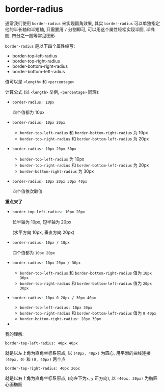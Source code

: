 # border-radius

通常我们使用 `border-radius` 来实现圆角效果, 其实 `border-radius` 可以单独指定他的半长轴和半短轴, 只需要用 `/` 分割即可, 可以用这个属性轻松实现半圆, 半椭圆, 四分之一圆等常见图形



`border-radius` 是以下四个属性缩写:

+ border-top-left-radius
+ border-top-right-radius
+ border-bottom-right-radius
+ border-bottom-left-radius

值可以是 `<length>` 和 `<percentage>`

计算公式 (以 `<length>` 举例, `<percentage>` 同理): 

+ ```css
  border-radius: 10px
  ```

  四个值都为 10px

+ ```css
  border-radius: 10px 20px
  ```

  + `border-top-left-radius` 和 `border-bottom-right-radius` 为 10px
  + `border-top-right-radius` 和 `border-bottom-left-radius` 为 20px

+ ```css
  border-radius: 10px 20px 30px
  ```

  + `border-top-left-radius` 为 10px
  + `border-top-right-radius` 和 `border-bottom-left-radius` 为 20px
  + `border-bottom-right-radius` 为 30px  

+ ```css
  border-radius: 10px 20px 30px 40px
  ```

  四个值依次取值



**重点来了**

+ ```css
  border-top-left-radius: 10px 20px
  ```

  长半轴为 10px, 短半轴为 20px

  (水平方向 10px, 垂直方向 20px)

+ ```css
  border-radius: 10px / 10px
  ```

  四个值都为 `10px 20px`

+ ```css
  border-radius: 10px 20px / 30px
  ```

  + `border-top-left-radius` 和 `border-bottom-right-radius` 值为 `10px 30px`
  + `border-top-right-radius` 和 `border-bottom-left-radius` 值为 `20px 30px`

+ ```css
  border-radius: 10px 0 20px / 30px 40px
  ```

  + `border-top-left-radius: 10px 30px`
  + `border-top-right-radius` 和 `border-bottom-left-radius` 值为 `0 40px`
  + `border-bottom-right-radius: 20px 30px`

+ 



我的理解:

`border-top-left-radius: 40px 40px`

就是以左上角为直角坐标系原点, 以 `(40px, 40px)` 为圆心, 用平滑的曲线连接 `(40px, 0)` 和 `(0, 40px)` 两个点

`border-top-right-radius: 40px 20px`

就是以右上角为直角坐标系原点, (向左下为`x`, `y` 正方向), 以 `(40px, 20px)` 为椭圆心画椭圆